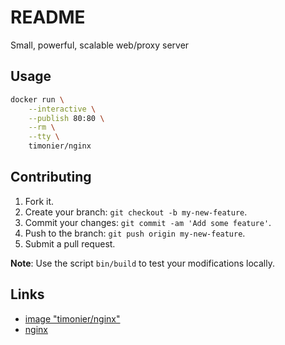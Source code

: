 # README

Small, powerful, scalable web/proxy server

## Usage

```sh
docker run \
    --interactive \
    --publish 80:80 \
    --rm \
    --tty \
    timonier/nginx
```

## Contributing

1. Fork it.
2. Create your branch: `git checkout -b my-new-feature`.
3. Commit your changes: `git commit -am 'Add some feature'`.
4. Push to the branch: `git push origin my-new-feature`.
5. Submit a pull request.

__Note__: Use the script `bin/build` to test your modifications locally.

## Links

* [image "timonier/nginx"](https://hub.docker.com/r/timonier/nginx/)
* [nginx](https://nginx.org/)
